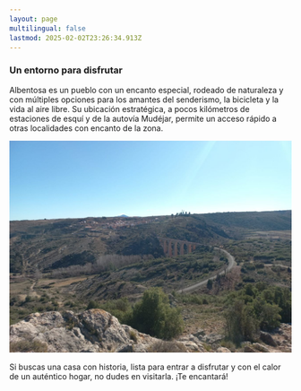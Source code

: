 ```yaml
---
layout: page
multilingual: false
lastmod: 2025-02-02T23:26:34.913Z
---
```


### Un entorno para disfrutar

Albentosa es un pueblo con un encanto especial, rodeado de naturaleza y con múltiples opciones para los amantes del senderismo, la bicicleta y la vida al aire libre. Su ubicación estratégica, a pocos kilómetros de estaciones de esquí y de la autovía Mudéjar, permite un acceso rápido a otras localidades con encanto de la zona.

![](/img/entorno/albentosa.jpg)

Si buscas una casa con historia, lista para entrar a disfrutar y con el calor de un auténtico hogar, no dudes en visitarla. ¡Te encantará!
